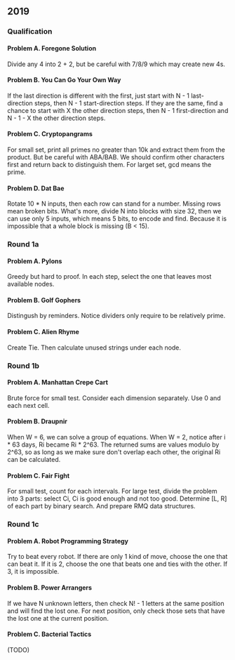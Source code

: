 ## 2019

### Qualification

#### Problem A. Foregone Solution

Divide any 4 into 2 + 2, but be careful with 7/8/9 which may create new 4s.

#### Problem B. You Can Go Your Own Way

If the last direction is different with the first, just start with N - 1 last-direction steps, then N - 1 start-direction steps.
If they are the same, find a chance to start with X the other direction steps, then N - 1 first-direction and N - 1 - X the other direction steps.

#### Problem C. Cryptopangrams

For small set, print all primes no greater than 10k and extract them from the product. But be careful with ABA/BAB. We should confirm other characters first and return back to distinguish them.
For larget set, gcd means the prime.

#### Problem D. Dat Bae

Rotate 10 * N inputs, then each row can stand for a number. Missing rows mean broken bits.
What's more, divide N into blocks with size 32, then we can use only 5 inputs, which means 5 bits, to encode and find. Because it is impossible that a whole block is missing (B < 15).

### Round 1a

#### Problem A. Pylons

Greedy but hard to proof. In each step, select the one that leaves most available nodes.

#### Problem B. Golf Gophers

Distingush by reminders. Notice dividers only require to be relatively prime.

#### Problem C. Alien Rhyme

Create Tie. Then calculate unused strings under each node.

### Round 1b

#### Problem A. Manhattan Crepe Cart

Brute force for small test.
Consider each dimension separately. Use 0 and each next cell.

#### Problem B. Draupnir

When W = 6, we can solve a group of equations.
When W = 2, notice after i * 63 days, Ri became Ri * 2^63. The returned sums are values modulo by 2^63, so as long as we make sure don't overlap each other, the original Ri can be calculated.

#### Problem C. Fair Fight

For small test, count for each intervals.
For large test, divide the problem into 3 parts: select Ci, Ci is good enough and not too good. Determine [L, R] of each part by binary search. And prepare RMQ data structures.

### Round 1c

#### Problem A. Robot Programming Strategy

Try to beat every robot. If there are only 1 kind of move, choose the one that can beat it. If it is 2, choose the one that beats one and ties with the other. If 3, it is impossible.

#### Problem B. Power Arrangers

If we have N unknown letters, then check N! - 1 letters at the same position and will find the lost one. For next position, only check those sets that have the lost one at the current position.

#### Problem C. Bacterial Tactics

(TODO)
